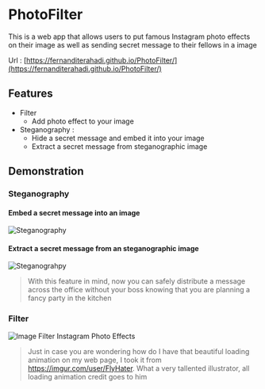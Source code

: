 # PhotoFilter
This is a web app that allows users to put famous Instagram photo effects on their image 
as well as sending secret message to their fellows in a image

Url : [https://fernanditerahadi.github.io/PhotoFilter/](https://fernanditerahadi.github.io/PhotoFilter/)

## Features
* Filter
  * Add photo effect to your image
* Steganography : 
  * Hide a secret message and embed it into your image
  * Extract a secret message from steganographic image
## Demonstration
### Steganography
#### Embed a secret message into an image
![Steganography](http://res.cloudinary.com/jlaja/image/upload/v1532584918/Steg_Hide.gif)
#### Extract a secret message from an steganographic image
![Steganograhpy](http://res.cloudinary.com/jlaja/image/upload/v1532585543/Steg_Extract.gif)
> With this feature in mind, now you can safely distribute a message across the office without your boss knowing that you are planning a fancy party in the kitchen
### Filter
![Image Filter Instagram Photo Effects](http://res.cloudinary.com/jlaja/image/upload/v1532581861/Filter.gif)

> Just in case you are wondering how do I have that beautiful loading animation on my web page, I took it from https://imgur.com/user/FlyHater. What a very tallented illustrator, all loading animation credit goes to him





